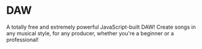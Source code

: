 # DAW
A totally free and extremely powerful JavaScript-built DAW!
Create songs in any musical style, for any producer, whether you're a beginner or a professional!
